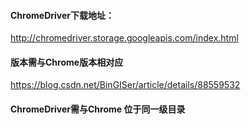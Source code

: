 #### ChromeDriver下载地址：
http://chromedriver.storage.googleapis.com/index.html
#### 版本需与Chrome版本相对应
https://blog.csdn.net/BinGISer/article/details/88559532
#### ChromeDriver需与Chrome 位于同一级目录